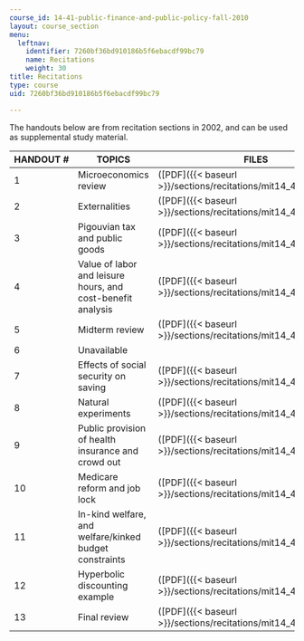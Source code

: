```yaml
---
course_id: 14-41-public-finance-and-public-policy-fall-2010
layout: course_section
menu:
  leftnav:
    identifier: 7260bf36bd910186b5f6ebacdf99bc79
    name: Recitations
    weight: 30
title: Recitations
type: course
uid: 7260bf36bd910186b5f6ebacdf99bc79

---
```


The handouts below are from recitation sections in 2002, and can be used as supplemental study material.

| HANDOUT # | TOPICS | FILES |
| --- | --- | --- |
| 1 | Microeconomics review | ([PDF]({{< baseurl >}}/sections/recitations/mit14_41f10_rec01)) |
| 2 | Externalities | ([PDF]({{< baseurl >}}/sections/recitations/mit14_41f10_rec02)) |
| 3 | Pigouvian tax and public goods | ([PDF]({{< baseurl >}}/sections/recitations/mit14_41f10_rec03)) |
| 4 | Value of labor and leisure hours, and cost-benefit analysis | ([PDF]({{< baseurl >}}/sections/recitations/mit14_41f10_rec04)) |
| 5 | Midterm review | ([PDF]({{< baseurl >}}/sections/recitations/mit14_41f10_rec05)) |
| 6 | Unavailable | &nbsp; |
| 7 | Effects of social security on saving | ([PDF]({{< baseurl >}}/sections/recitations/mit14_41f10_rec07)) |
| 8 | Natural experiments | ([PDF]({{< baseurl >}}/sections/recitations/mit14_41f10_rec08)) |
| 9 | Public provision of health insurance and crowd out | ([PDF]({{< baseurl >}}/sections/recitations/mit14_41f10_rec09)) |
| 10 | Medicare reform and job lock | ([PDF]({{< baseurl >}}/sections/recitations/mit14_41f10_rec10)) |
| 11 | In-kind welfare, and welfare/kinked budget constraints | ([PDF]({{< baseurl >}}/sections/recitations/mit14_41f10_rec11)) |
| 12 | Hyperbolic discounting example | ([PDF]({{< baseurl >}}/sections/recitations/mit14_41f10_rec12)) |
| 13 | Final review | ([PDF]({{< baseurl >}}/sections/recitations/mit14_41f10_rec13))